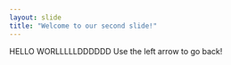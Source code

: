 ```yaml
---
layout: slide
title: "Welcome to our second slide!"
---
```

HELLO WORLLLLLDDDDDD
Use the left arrow to go back!
